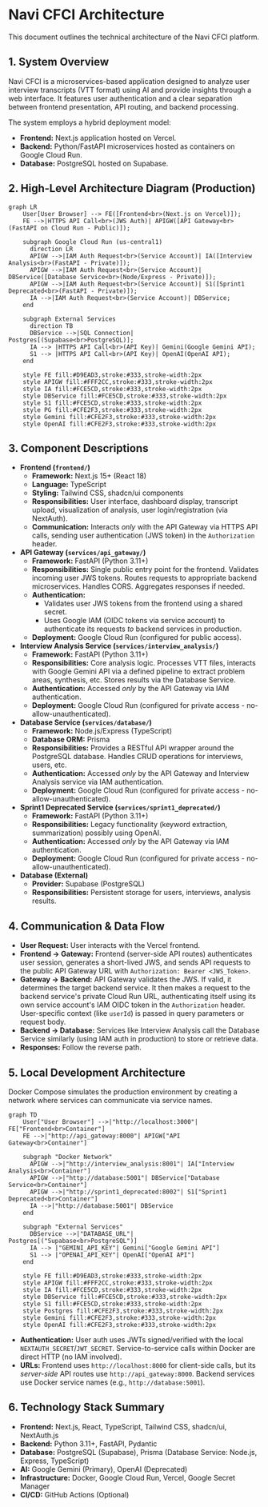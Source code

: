# Navi CFCI Architecture

This document outlines the technical architecture of the Navi CFCI platform.

## 1. System Overview

Navi CFCI is a microservices-based application designed to analyze user interview transcripts (VTT format) using AI and provide insights through a web interface. It features user authentication and a clear separation between frontend presentation, API routing, and backend processing.

The system employs a hybrid deployment model:
*   **Frontend:** Next.js application hosted on Vercel.
*   **Backend:** Python/FastAPI microservices hosted as containers on Google Cloud Run.
*   **Database:** PostgreSQL hosted on Supabase.

## 2. High-Level Architecture Diagram (Production)

```mermaid
graph LR
    User[User Browser] --> FE([Frontend<br>(Next.js on Vercel)]);
    FE -->|HTTPS API Call<br>(JWS Auth)| APIGW([API Gateway<br>(FastAPI on Cloud Run - Public)]);
    
    subgraph Google Cloud Run (us-central1)
      direction LR
      APIGW -->|IAM Auth Request<br>(Service Account)| IA([Interview Analysis<br>(FastAPI - Private)]);
      APIGW -->|IAM Auth Request<br>(Service Account)| DBService([Database Service<br>(Node/Express - Private)]);
      APIGW -->|IAM Auth Request<br>(Service Account)| S1([Sprint1 Deprecated<br>(FastAPI - Private)]);
      IA -->|IAM Auth Request<br>(Service Account)| DBService;
    end

    subgraph External Services
      direction TB
      DBService -->|SQL Connection| Postgres[(Supabase<br>PostgreSQL)];
      IA --> |HTTPS API Call<br>(API Key)| Gemini(Google Gemini API);
      S1 --> |HTTPS API Call<br>(API Key)| OpenAI(OpenAI API);
    end

    style FE fill:#D9EAD3,stroke:#333,stroke-width:2px
    style APIGW fill:#FFF2CC,stroke:#333,stroke-width:2px
    style IA fill:#FCE5CD,stroke:#333,stroke-width:2px
    style DBService fill:#FCE5CD,stroke:#333,stroke-width:2px
    style S1 fill:#FCE5CD,stroke:#333,stroke-width:2px
    style PG fill:#CFE2F3,stroke:#333,stroke-width:2px
    style Gemini fill:#CFE2F3,stroke:#333,stroke-width:2px
    style OpenAI fill:#CFE2F3,stroke:#333,stroke-width:2px

```

## 3. Component Descriptions

*   **Frontend (`frontend/`)**
    *   **Framework:** Next.js 15+ (React 18)
    *   **Language:** TypeScript
    *   **Styling:** Tailwind CSS, shadcn/ui components
    *   **Responsibilities:** User interface, dashboard display, transcript upload, visualization of analysis, user login/registration (via NextAuth).
    *   **Communication:** Interacts *only* with the API Gateway via HTTPS API calls, sending user authentication (JWS token) in the `Authorization` header.
*   **API Gateway (`services/api_gateway/`)**
    *   **Framework:** FastAPI (Python 3.11+)
    *   **Responsibilities:** Single public entry point for the frontend. Validates incoming user JWS tokens. Routes requests to appropriate backend microservices. Handles CORS. Aggregates responses if needed.
    *   **Authentication:**
        *   Validates user JWS tokens from the frontend using a shared secret.
        *   Uses Google IAM (OIDC tokens via service account) to authenticate its requests *to* backend services in production.
    *   **Deployment:** Google Cloud Run (configured for public access).
*   **Interview Analysis Service (`services/interview_analysis/`)**
    *   **Framework:** FastAPI (Python 3.11+)
    *   **Responsibilities:** Core analysis logic. Processes VTT files, interacts with Google Gemini API via a defined pipeline to extract problem areas, synthesis, etc. Stores results via the Database Service.
    *   **Authentication:** Accessed *only* by the API Gateway via IAM authentication.
    *   **Deployment:** Google Cloud Run (configured for private access - no-allow-unauthenticated).
*   **Database Service (`services/database/`)**
    *   **Framework:** Node.js/Express (TypeScript)
    *   **Database ORM:** Prisma
    *   **Responsibilities:** Provides a RESTful API wrapper around the PostgreSQL database. Handles CRUD operations for interviews, users, etc.
    *   **Authentication:** Accessed *only* by the API Gateway and Interview Analysis service via IAM authentication.
    *   **Deployment:** Google Cloud Run (configured for private access - no-allow-unauthenticated).
*   **Sprint1 Deprecated Service (`services/sprint1_deprecated/`)**
    *   **Framework:** FastAPI (Python 3.11+)
    *   **Responsibilities:** Legacy functionality (keyword extraction, summarization) possibly using OpenAI.
    *   **Authentication:** Accessed *only* by the API Gateway via IAM authentication.
    *   **Deployment:** Google Cloud Run (configured for private access - no-allow-unauthenticated).
*   **Database (External)**
    *   **Provider:** Supabase (PostgreSQL)
    *   **Responsibilities:** Persistent storage for users, interviews, analysis results.

## 4. Communication & Data Flow

*   **User Request:** User interacts with the Vercel frontend.
*   **Frontend -> Gateway:** Frontend (server-side API routes) authenticates user session, generates a short-lived JWS, and sends API requests to the public API Gateway URL with `Authorization: Bearer <JWS_Token>`.
*   **Gateway -> Backend:** API Gateway validates the JWS. If valid, it determines the target backend service. It then makes a request to the backend service's private Cloud Run URL, authenticating itself using its own service account's IAM OIDC token in the `Authorization` header. User-specific context (like `userId`) is passed in query parameters or request body.
*   **Backend -> Database:** Services like Interview Analysis call the Database Service similarly (using IAM auth in production) to store or retrieve data.
*   **Responses:** Follow the reverse path.

## 5. Local Development Architecture

Docker Compose simulates the production environment by creating a network where services can communicate via service names.

```mermaid
graph TD
    User["User Browser"] -->|"http://localhost:3000"| FE["Frontend<br>Container"]
    FE -->|"http://api_gateway:8000"| APIGW["API Gateway<br>Container"]
    
    subgraph "Docker Network"
      APIGW -->|"http://interview_analysis:8001"| IA["Interview Analysis<br>Container"]
      APIGW -->|"http://database:5001"| DBService["Database Service<br>Container"]
      APIGW -->|"http://sprint1_deprecated:8002"| S1["Sprint1 Deprecated<br>Container"]
      IA -->|"http://database:5001"| DBService
    end

    subgraph "External Services"
      DBService -->|"DATABASE_URL"| Postgres[("Supabase<br>PostgreSQL")]
      IA --> |"GEMINI_API_KEY"| Gemini["Google Gemini API"]
      S1 --> |"OPENAI_API_KEY"| OpenAI["OpenAI API"]
    end

    style FE fill:#D9EAD3,stroke:#333,stroke-width:2px
    style APIGW fill:#FFF2CC,stroke:#333,stroke-width:2px
    style IA fill:#FCE5CD,stroke:#333,stroke-width:2px
    style DBService fill:#FCE5CD,stroke:#333,stroke-width:2px
    style S1 fill:#FCE5CD,stroke:#333,stroke-width:2px
    style Postgres fill:#CFE2F3,stroke:#333,stroke-width:2px
    style Gemini fill:#CFE2F3,stroke:#333,stroke-width:2px
    style OpenAI fill:#CFE2F3,stroke:#333,stroke-width:2px
```

*   **Authentication:** User auth uses JWTs signed/verified with the local `NEXTAUTH_SECRET`/`JWT_SECRET`. Service-to-service calls within Docker are direct HTTP (no IAM involved).
*   **URLs:** Frontend uses `http://localhost:8000` for client-side calls, but its *server-side* API routes use `http://api_gateway:8000`. Backend services use Docker service names (e.g., `http://database:5001`).

## 6. Technology Stack Summary

*   **Frontend:** Next.js, React, TypeScript, Tailwind CSS, shadcn/ui, NextAuth.js
*   **Backend:** Python 3.11+, FastAPI, Pydantic
*   **Database:** PostgreSQL (Supabase), Prisma (Database Service: Node.js, Express, TypeScript)
*   **AI:** Google Gemini (Primary), OpenAI (Deprecated)
*   **Infrastructure:** Docker, Google Cloud Run, Vercel, Google Secret Manager
*   **CI/CD:** GitHub Actions (Optional) 